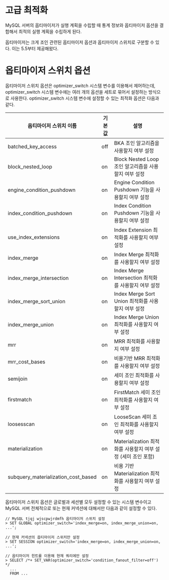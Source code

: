 # 고급 최적화

MySQL 서버의 옵티마이저가 실행 계획을 수립할 때 통계 정보와 옵티마이저 옵션을 결합해서 최적의 실행 계획을 수립하게 된다. 

옵티마이저는 크게 조인 관련된 옵티마이저 옵션과 옵티마이저 스위치로 구분할 수 있다. 이는 5.5부터 제공해왔다.



# 옵티마이저 스위치 옵션

 옵티마이저 스위치 옵션은 optimizer_switch 시스템 변수를 이용해서 제어하는데, optimizer_switch 시스템 변수에는 여러 개의 옵션을 세트로 묶어서 설정하는 방식으로 사용한다. optimizer_switch 시스템 변수에 설정할 수 있는 최적화 옵션은 다음과 같다.


| 옵티마이저 스위치 이름              | 기본값 | 설명                                                         |
| ----------------------------------- | ------ | ------------------------------------------------------------ |
| batched_key_access                  | off    | BKA 조인 알고리즘을 사용할지 여부 설정                       |
| block_nested_loop                   | on     | Block Nested Loop 조인 알고리즘을 사용할지 여부 설정         |
| engine_condition_pushdown           | on     | Engine Condition Pushdown 기능을 사용할지 여부 설정          |
| index_condition_pushdown            | on     | Index Condition Pushdown 기능을 사용할지 여부 설정           |
| use_index_extensions                | on     | Index Extension 최적화를 사용할지 여부 설정                  |
| index_merge                         | on     | Index Merge 최적화를 사용할지 여부 설정                      |
| index_merge_intersection            | on     | Index Merge Intersection 최적화를 사용할지 여부 설정         |
| index_merge_sort_union              | on     | Index Merge Sort Union 최적화를 사용할지 여부 설정           |
| index_merge_union                   | on     | Index Merge Union 최적화를 사용할지 여부 설정                |
| mrr                                 | on     | MRR 최적화를 사용할지 여부 설정                              |
| mrr_cost_bases                      | on     | 비용기반 MRR 최적화를 사용할지 여부 설정                     |
| semijoin                            | on     | 세미 조인 최적화를 사용할지 여부 설정                        |
| firstmatch                          | on     | FirstMatch 세미 조인 최적화를 사용할지 여부 설정             |
| loosesscan                          | on     | LooseScan 세미 조인 최적화를 사용할지 여부 설정              |
| materialization                     | on     | Materialization 최적화를 사용할지 여부 설정 (세미 조인 포함) |
| subquery_materialization_cost_based | on     | 비용 기반 Materialization 최적화를 사용할지 여부 설정        |

옵티마이저 스위치 옵션은 글로벌과 세션별 모두 설정할 수 있는 시스템 변수이고 MySQL 서버 전체적으로 또는 현재 커넥션에 대해서만 다음과 같이 설정할 수 있다.

```mysql
// MySQL tjqj wjscpwjrdmfh 옵티마이저 스위치 설정
> SET GLOBAL optimizer_switch='index_merge=on, index_merge_union=on, ...';

// 현재 커넥션의 옵티마이저 스위치만 설정
> SET SESSION optimizer_switch='index_merge=on, index_merge_union=on, ...';

// 옵티마이저 힌트를 이용해 현재 쿼리에만 설정
> SELECT /*+ SET_VAR(optimizer_switch='condition_fanout_filter=off') */
  ...
  FROM ...
```

